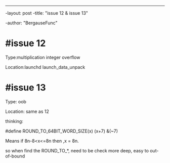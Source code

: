 ----
-layout: post
-title:  "issue 12 & issue 13"

-author: "BergauseFunc"



# #issue 12

Type:multiplication integer overflow

Location:launchd launch_data_unpack



# #issue 13

Type: oob

Location: same as 12

thinking: 

\#define ROUND_TO_64BIT_WORD_SIZE(x)   (x+7) &(~7)

Means if  8n-8<x<=8n then ,x = 8n.

so when find the ROUND_TO_*, need to be check more deep, easy to out-of-bound







